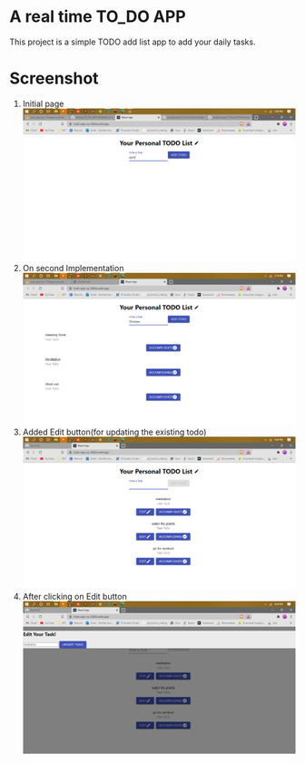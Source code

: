 # A real time TO_DO APP
This project is a simple TODO add list app to add your daily tasks.
# Screenshot
1. Initial page 
![Home Page](https://github.com/sarthakjain07/TO_DO_APP/blob/master/Screenshots/without_data.png)
2. On second Implementation
![Second Image](https://github.com/sarthakjain07/TO_DO_APP/blob/master/Screenshots/with_data.png)
3. Added Edit button(for updating the existing todo)
![Third Image](https://github.com/sarthakjain07/TO_DO_APP/blob/master/Screenshots/After_adding_edit.png)
4. After clicking on Edit button
![Fourth Image](https://github.com/sarthakjain07/TO_DO_APP/blob/master/Screenshots/After_clicking_on_edit.png)

